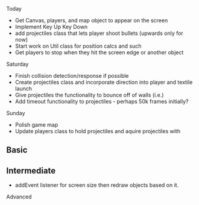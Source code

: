 
Today
- Get Canvas, players, and map object to appear on the screen
- Implement Key Up Key Down
- add projectiles class that lets player shoot bullets (upwards only for now)
- Start work on Util class for position calcs and such
- Get players to stop when they hit the screen edge or another object

Saturday
- Finish collision detection/response if possible
- Create projectiles class and incorporate direction into player and textile launch
- Give projectiles the functionality to bounce off of walls (i.e.)
- Add timeout functionality to projectiles - perhaps 50k frames initially?

Sunday
- Polish game map
- Update players class to hold projectiles and aquire projectiles with

Basic
-


Intermediate
-
- addEvent listener for screen size then redraw objects based on it.

Advanced



